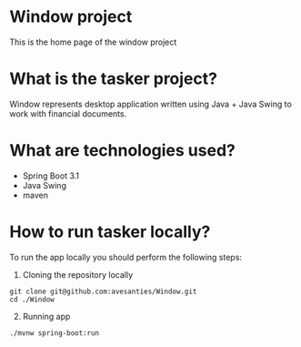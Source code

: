 # Window project

This is the home page of the window project

# What is the tasker project?

Window represents desktop application written using Java + Java Swing to work with financial documents.

# What are technologies used?

* Spring Boot 3.1
* Java Swing
* maven

# How to run tasker locally?

To run the app locally you should perform the following steps:
1. Cloning the repository locally
```
git clone git@github.com:avesanties/Window.git
cd ./Window
```
2. Running app
```
./mvnw spring-boot:run
```
